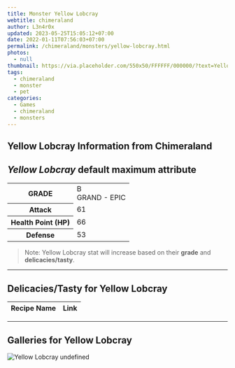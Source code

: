 ```yaml
---
title: Monster Yellow Lobcray
webtitle: chimeraland
author: L3n4r0x
updated: 2023-05-25T15:05:12+07:00
date: 2022-01-11T07:56:03+07:00
permalink: /chimeraland/monsters/yellow-lobcray.html
photos:
  - null
thumbnail: https://via.placeholder.com/550x50/FFFFFF/000000/?text=Yellow Lobcray
tags:
  - chimeraland
  - monster
  - pet
categories:
  - Games
  - chimeraland
  - monsters
---
```


<link
  rel="stylesheet"
  href="https://rawcdn.githack.com/dimaslanjaka/Web-Manajemen/870a349/css/bootstrap-5-3-0-alpha3-wrapper.css"
/>
<section id="bootstrap-wrapper">
  <div data-bs-theme="dark">
    <h2>Yellow Lobcray Information from Chimeraland</h2>
    <h2 id="attribute"><i>Yellow Lobcray</i> default maximum attribute</h2>
    <div class="row">
      <div class="col mb-2">
        <div class="card">
          <div class="card-body">
            <table>
              <tr>
                <th>GRADE</th>
                <td>B <br /><span class="text-purple">GRAND - EPIC</span></td>
              </tr>
              <tr>
                <th>Attack</th>
                <td>61</td>
              </tr>
              <tr>
                <th>Health Point (HP)</th>
                <td>66</td>
              </tr>
              <tr>
                <th>Defense</th>
                <td>53</td>
              </tr>
            </table>
          </div>
        </div>
      </div>
    </div>
    <blockquote>
      Note: Yellow Lobcray stat will increase based on their <b>grade</b> and
      <b>delicacies/tasty</b>.
    </blockquote>
    <hr />
    <h2 id="delicacies">Delicacies/Tasty for Yellow Lobcray</h2>
    <div class="card">
      <div class="card-body">
        <div class="table-responsive">
          <table class="table table-striped">
            <thead>
              <tr>
                <th>Recipe Name</th>
                <th>Link</th>
              </tr>
            </thead>
            <tbody></tbody>
          </table>
        </div>
      </div>
    </div>
    <hr />
    <div id="gallery">
      <h2>Galleries for Yellow Lobcray</h2>
      <div class="row">
        <div class="col-lg-6 col-12">
          <img
            src="https://www.webmanajemen.com/undefined"
            alt="Yellow Lobcray undefined"
          />
        </div>
      </div>
    </div>
  </div>
</section>